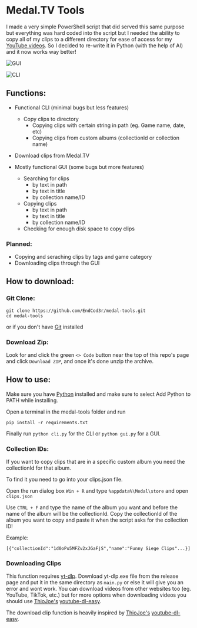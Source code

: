 # Medal.TV Tools

I made a very simple PowerShell script that did served this same purpose but everything was hard coded into the script but I needed the ability to copy all of my clips to a different directory for ease of access for my [YouTube videos](https://youtube.com/@EndLordHD). So I decided to re-write it in Python (with the help of AI) and it now works way better!

![GUI](https://github.com/user-attachments/assets/04c911c2-0cc3-4ff5-9c7c-2272afeb0d30)

![CLI](https://github.com/user-attachments/assets/aae1c9a2-06b0-4f9a-8eef-3eb3cb2323a6)


## Functions:

- Functional CLI (minimal bugs but less features)
  - Copy clips to directory
    - Copying clips with certain string in path (eg. Game name, date, etc)
    - Copying clips from custom albums (collectionId or collection name)
- Download clips from Medal.TV

- Mostly functional GUI (some bugs but more features)
  - Searching for clips
    - by text in path
    - by text in title
    - by collection name/ID
  - Copying clips
    - by text in path
    - by text in title
    - by collection name/ID
  - Checking for enough disk space to copy clips

### Planned:

- Copying and seraching clips by tags and game category
- Downloading clips through the GUI

## How to download:

### Git Clone:

```
git clone https://github.com/EndCod3r/medal-tools.git
cd medal-tools
```

or if you don't have [Git](https://git-scm.com) installed

### Download Zip:

Look for and click the green `<> Code` button near the top of this repo's page and click `Download ZIP`, and once it's done unzip the archive.

## How to use:

Make sure you have [Python](https://www.python.org/downloads/) installed and make sure to select Add Python to PATH while installing.

Open a terminal in the medal-tools folder and run

```
pip install -r requirements.txt
```

Finally run `python cli.py` for the CLI or `python gui.py` for a GUI.

### Collection IDs:

If you want to copy clips that are in a specific custom album you need the collectionId for that album.

To find it you need to go into your clips.json file.

Open the run dialog box `Win + R` and type `%appdata%\Medal\store` and open `clips.json`

Use `CTRL + F` and type the name of the album you want and before the name of the album will be the collectionId. Copy the collectionId of the album you want to copy and paste it when the script asks for the collection ID!

Example:

```
[{"collectionId":"1d0oPu5MFZv2xJGaFjS","name":"Funny Siege Clips"...}]
```

### Downloading Clips

This function requires [yt-dlp](https://github.com/yt-dlp/yt-dlp). Download yt-dlp.exe file from the release page and put it in the same directory as `main.py` or else it will give you an error and wont work. You can download videos from other websites too (eg. YouTube, TikTok, etc.) but for more options when downloading videos you should use [ThioJoe's](https://youtube.com/@ThioJoe) [youtube-dl-easy](https://github.com/ThioJoe/youtube-dl-easy).

The download clip function is heavily inspired by [ThioJoe's](https://youtube.com/@ThioJoe) [youtube-dl-easy](https://github.com/ThioJoe/youtube-dl-easy).
